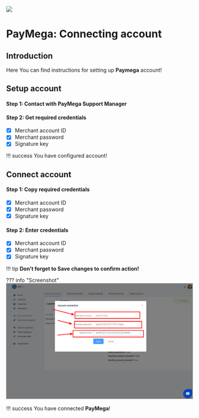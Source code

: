 <img src="https://static.openfintech.io/payment_providers/paymega/logo.svg?w=400" width="400px">

# PayMega: Connecting account

## Introduction

Here You can find  instructions for setting up **Paymega**  account!

## Setup account

#### Step 1: Contact with PayMega Support Manager

#### Step 2: Get required credentials

- [x]  Merchant account ID
- [x]  Merchant password
- [x]  Signature key

!!! success
    You have configured account!
    
## Connect account

#### Step 1: Copy required credentials

- [x]  Merchant account ID
- [x]  Merchant password
- [x]  Signature key

#### Step 2: Enter credentials

- [x]  Merchant account ID
- [x]  Merchant password
- [x]  Signature key

!!! tip
    **Don't forget to Save changes to confirm action!**

??? info "Screenshot"
    [![Step 2](images/paymega-step_connect.png)](images/paymega-step_connect.png)


!!! success
    You have connected **PayMega**!